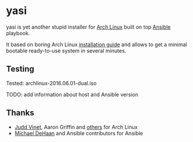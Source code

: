 yasi
====

yasi is yet another stupid installer for [Arch Linux](https://www.archlinux.org/) built on top [Ansible](https://github.com/ansible/ansible) playbook.

It based on boring Arch Linux [installation guide](https://wiki.archlinux.org/index.php/installation_guide) and allows to get a minimal bootable ready-to-use system in several minutes.

Testing
-------

Tested: archlinux-2016.06.01-dual.iso

TODO: add information about host and Ansible version

Thanks
------

- [Judd Vinet](https://github.com/jvinet), Aaron Griffin and [others](https://www.archlinux.org/people/developers/) for Arch Linux
- [Michael DeHaan](https://github.com/mpdehaan) and Ansible contributors for Ansible
